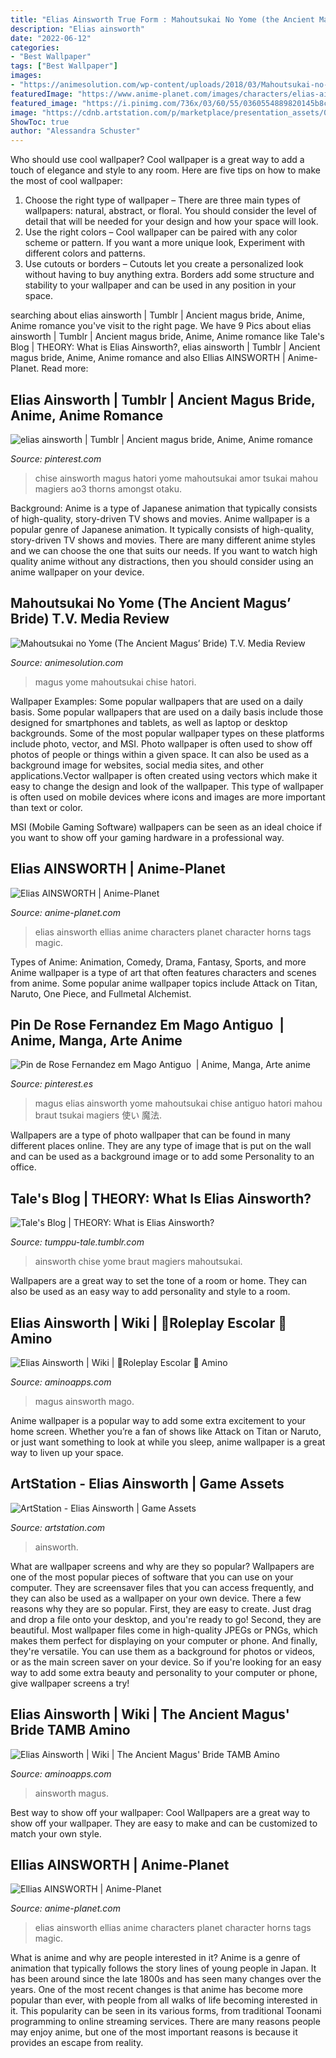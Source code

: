 ```yaml
---
title: "Elias Ainsworth True Form : Mahoutsukai No Yome (the Ancient Magus’ Bride) T.v. Media Review"
description: "Elias ainsworth"
date: "2022-06-12"
categories:
- "Best Wallpaper"
tags: ["Best Wallpaper"]
images:
- "https://animesolution.com/wp-content/uploads/2018/03/Mahoutsukai-no-Yome-24_13.23_2018.03.25_21.23.20-1024x576.jpg"
featuredImage: "https://www.anime-planet.com/images/characters/elias-ainsworth-69403.jpg"
featured_image: "https://i.pinimg.com/736x/03/60/55/0360554889820145b8c07f4befc069df.jpg"
image: "https://cdnb.artstation.com/p/marketplace/presentation_assets/000/061/315/large/file.png?1545410949"
ShowToc: true
author: "Alessandra Schuster"
---
```



Who should use cool wallpaper?
Cool wallpaper is a great way to add a touch of elegance and style to any room. Here are five tips on how to make the most of cool wallpaper: 
1) Choose the right type of wallpaper – There are three main types of wallpapers: natural, abstract, or floral. You should consider the level of detail that will be needed for your design and how your space will look. 
2) Use the right colors – Cool wallpaper can be paired with any color scheme or pattern. If you want a more unique look, Experiment with different colors and patterns. 
3) Use cutouts or borders – Cutouts let you create a personalized look without having to buy anything extra. Borders add some structure and stability to your wallpaper and can be used in any position in your space.

	

		
searching about elias ainsworth | Tumblr | Ancient magus bride, Anime, Anime romance you've visit to the right page. We have 9 Pics about elias ainsworth | Tumblr | Ancient magus bride, Anime, Anime romance like Tale&#039;s Blog | THEORY: What is Elias Ainsworth?, elias ainsworth | Tumblr | Ancient magus bride, Anime, Anime romance and also Ellias AINSWORTH | Anime-Planet. Read more:
		
    
## Elias Ainsworth | Tumblr | Ancient Magus Bride, Anime, Anime Romance

<img loading=lazy src="https://i.pinimg.com/736x/03/60/55/0360554889820145b8c07f4befc069df.jpg" onerror="this.onerror=null;this.src='https://tse3.mm.bing.net/th?id=OIP.2JFN4biuQeYcIcWIHYiw3gHaLH&amp;pid=15.1';" alt="elias ainsworth | Tumblr | Ancient magus bride, Anime, Anime romance">

_Source: pinterest.com_

>chise ainsworth magus hatori yome mahoutsukai amor tsukai mahou magiers ao3 thorns amongst otaku. 

	

Background: Anime is a type of Japanese animation that typically consists of high-quality, story-driven TV shows and movies.
Anime wallpaper is a popular genre of Japanese animation. It typically consists of high-quality, story-driven TV shows and movies. There are many different anime styles and we can choose the one that suits our needs. If you want to watch high quality anime without any distractions, then you should consider using an anime wallpaper on your device.

    
## Mahoutsukai No Yome (The Ancient Magus’ Bride) T.V. Media Review

<img loading=lazy src="https://animesolution.com/wp-content/uploads/2018/03/Mahoutsukai-no-Yome-24_13.23_2018.03.25_21.23.20-1024x576.jpg" onerror="this.onerror=null;this.src='https://tse1.mm.bing.net/th?id=OIP.EBo9RW151J-mUpcIIowKbgHaEK&amp;pid=15.1';" alt="Mahoutsukai no Yome (The Ancient Magus’ Bride) T.V. Media Review">

_Source: animesolution.com_

>magus yome mahoutsukai chise hatori. 

	

Wallpaper Examples: Some popular wallpapers that are used on a daily basis.
Some popular wallpapers that are used on a daily basis include those designed for smartphones and tablets, as well as laptop or desktop backgrounds. Some of the most popular wallpaper types on these platforms include photo, vector, and MSI. 
Photo wallpaper is often used to show off photos of people or things within a given space. It can also be used as a background image for websites, social media sites, and other applications.Vector wallpaper is often created using vectors which make it easy to change the design and look of the wallpaper. This type of wallpaper is often used on mobile devices where icons and images are more important than text or color. 

MSI (Mobile Gaming Software) wallpapers can be seen as an ideal choice if you want to show off your gaming hardware in a professional way.

    
## Elias AINSWORTH | Anime-Planet

<img loading=lazy src="https://www.anime-planet.com/images/characters/elias-ainsworth-69403.jpg" onerror="this.onerror=null;this.src='https://tse3.mm.bing.net/th?id=OIP.6qcEpk2Q9tIGxczRIld8fwAAAA&amp;pid=15.1';" alt="Elias AINSWORTH | Anime-Planet">

_Source: anime-planet.com_

>elias ainsworth ellias anime characters planet character horns tags magic. 

	

Types of Anime: Animation, Comedy, Drama, Fantasy, Sports, and more
Anime wallpaper is a type of art that often features characters and scenes from anime. Some popular anime wallpaper topics include Attack on Titan, Naruto, One Piece, and Fullmetal Alchemist.

    
## Pin De Rose Fernandez Em Mago Antiguo ️ | Anime, Manga, Arte Anime

<img loading=lazy src="https://i.pinimg.com/originals/a0/0b/ea/a00beac4601ec3de3275b607c7936ee0.jpg" onerror="this.onerror=null;this.src='https://tse1.mm.bing.net/th?id=OIP.BXYoPrURS6DrmzNQunFpbAHaMT&amp;pid=15.1';" alt="Pin de Rose Fernandez em Mago Antiguo ️ | Anime, Manga, Arte anime">

_Source: pinterest.es_

>magus elias ainsworth yome mahoutsukai chise antiguo hatori mahou braut tsukai magiers 使い 魔法. 

	



Wallpapers are a type of photo wallpaper that can be found in many different places online. They are any type of image that is put on the wall and can be used as a background image or to add some Personality to an office.

    
## Tale&#039;s Blog | THEORY: What Is Elias Ainsworth?

<img loading=lazy src="https://64.media.tumblr.com/971c1f9228f82240111165c7ce28b620/tumblr_nme1s1Tc771qkwmdho4_1280.png" onerror="this.onerror=null;this.src='https://tse4.mm.bing.net/th?id=OIP.jggvvC707FoSIEBMXjxzMQHaFQ&amp;pid=15.1';" alt="Tale&#039;s Blog | THEORY: What is Elias Ainsworth?">

_Source: tumppu-tale.tumblr.com_

>ainsworth chise yome braut magiers mahoutsukai. 

	

Wallpapers are a great way to set the tone of a room or home. They can also be used as an easy way to add personality and style to a room.

    
## Elias Ainsworth | Wiki | 🐺Roleplay Escolar 🐺 Amino

<img loading=lazy src="https://pa1.narvii.com/7628/974e23cba2493bbab22af19d67138b708d7d9b2cr1-498-335_hq.gif" onerror="this.onerror=null;this.src='https://tse3.mm.bing.net/th?id=OIP.MRXArGln69XZIKxO-TSwogHaE-&amp;pid=15.1';" alt="Elias Ainsworth | Wiki | 🐺Roleplay Escolar 🐺 Amino">

_Source: aminoapps.com_

>magus ainsworth mago. 

	

Anime wallpaper is a popular way to add some extra excitement to your home screen. Whether you’re a fan of shows like Attack on Titan or Naruto, or just want something to look at while you sleep, anime wallpaper is a great way to liven up your space.

    
## ArtStation - Elias Ainsworth | Game Assets

<img loading=lazy src="https://cdnb.artstation.com/p/marketplace/presentation_assets/000/061/315/large/file.png?1545410949" onerror="this.onerror=null;this.src='https://tse4.mm.bing.net/th?id=OIP.z8ULg9MyQW70OonrxIUmwgHaEK&amp;pid=15.1';" alt="ArtStation - Elias Ainsworth | Game Assets">

_Source: artstation.com_

>ainsworth. 

	

What are wallpaper screens and why are they so popular?
Wallpapers are one of the most popular pieces of software that you can use on your computer. They are screensaver files that you can access frequently, and they can also be used as a wallpaper on your own device. There a few reasons why they are so popular. First, they are easy to create. Just drag and drop a file onto your desktop, and you're ready to go! Second, they are beautiful. Most wallpaper files come in high-quality JPEGs or PNGs, which makes them perfect for displaying on your computer or phone. And finally, they're versatile. You can use them as a background for photos or videos, or as the main screen saver on your device. So if you're looking for an easy way to add some extra beauty and personality to your computer or phone, give wallpaper screens a try!

    
## Elias Ainsworth | Wiki | The Ancient Magus&#039; Bride TAMB Amino

<img loading=lazy src="https://pm1.narvii.com/6796/243120bd33c7b1c2ecbfafc57b4d1069efe3586bv2_hq.jpg" onerror="this.onerror=null;this.src='https://tse4.mm.bing.net/th?id=OIP.JTPEDM4551sSF8uK0u_gqQHaHx&amp;pid=15.1';" alt="Elias Ainsworth | Wiki | The Ancient Magus&#039; Bride TAMB Amino">

_Source: aminoapps.com_

>ainsworth magus. 

	

Best way to show off your wallpaper:
Cool Wallpapers are a great way to show off your wallpaper. They are easy to make and can be customized to match your own style.

    
## Ellias AINSWORTH | Anime-Planet

<img loading=lazy src="https://www.anime-planet.com/images/characters/ellias-ainsworth-69403.jpg" onerror="this.onerror=null;this.src='https://tse2.mm.bing.net/th?id=OIP.TlZfQe6v46GxbihpthGErAAAAA&amp;pid=15.1';" alt="Ellias AINSWORTH | Anime-Planet">

_Source: anime-planet.com_

>elias ainsworth ellias anime characters planet character horns tags magic. 

	

What is anime and why are people interested in it?
Anime is a genre of animation that typically follows the story lines of young people in Japan. It has been around since the late 1800s and has seen many changes over the years. One of the most recent changes is that anime has become more popular than ever, with people from all walks of life becoming interested in it. This popularity can be seen in its various forms, from traditional Toonami programming to online streaming services. There are many reasons people may enjoy anime, but one of the most important reasons is because it provides an escape from reality.

